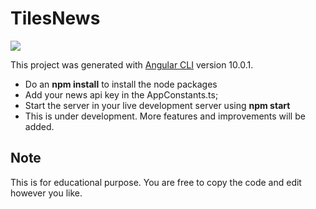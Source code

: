 # TilesNews

![](tiles-news-app.gif)

This project was generated with [Angular CLI](https://github.com/angular/angular-cli) version 10.0.1.

* Do an **npm install** to install the node packages
* Add your news api key in the AppConstants.ts;
* Start the server in your live development server using **npm start**
* This is under development. More features and improvements will be added.


## Note
This is for educational purpose. You are free to copy the code and edit however you like.
